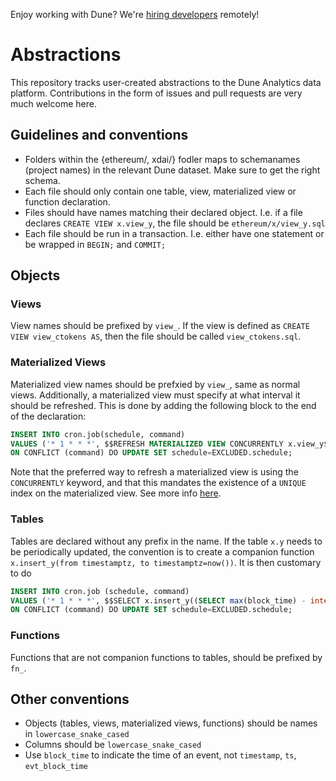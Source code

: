 Enjoy working with Dune? We're [hiring developers](https://careers.duneanalytics.com) remotely!

# Abstractions

This repository tracks user-created abstractions to the Dune Analytics data platform. Contributions in the form of issues and pull requests are very much welcome here.

## Guidelines and conventions
- Folders within the {ethereum/, xdai/} fodler maps to schemanames (project names) in the relevant Dune dataset. Make sure to get the right schema.
- Each file should only contain one table, view, materialized view or function declaration.
- Files should have names matching their declared object. I.e. if a file declares `CREATE VIEW x.view_y`, the file should be `ethereum/x/view_y.sql`
- Each file should be run in a transaction. I.e. either have one statement or be wrapped in `BEGIN;` and `COMMIT;`


## Objects

### Views
View names should be prefixed by `view_`. If the view is defined as `CREATE VIEW view_ctokens AS`, then the file should be called `view_ctokens.sql`. 

### Materialized Views
Materialized view names should be prefxied by `view_`, same as normal views.
Additionally, a materialized view must specify at what interval it should be refreshed. This is done by adding the following block to the end of the declaration:
```sql
INSERT INTO cron.job(schedule, command)
VALUES ('* 1 * * *', $$REFRESH MATERIALIZED VIEW CONCURRENTLY x.view_y$$)
ON CONFLICT (command) DO UPDATE SET schedule=EXCLUDED.schedule;
```
Note that the preferred way to refresh a materialized view is using the `CONCURRENTLY` keyword, and that this mandates the existence of a `UNIQUE` index on the materialized view. See more info [here](https://www.postgresql.org/docs/12/sql-refreshmaterializedview.html).

### Tables
Tables are declared without any prefix in the name. If the table `x.y` needs to be periodically updated, the convention is to create a companion function `x.insert_y(from timestamptz, to timestamptz=now())`. It is then customary to do
```sql
INSERT INTO cron.job (schedule, command)
VALUES ('* 1 * * *', $$SELECT x.insert_y((SELECT max(block_time) - interval '1 days' FROM x.y));$$)
ON CONFLICT (command) DO UPDATE SET schedule=EXCLUDED.schedule;
```

### Functions
Functions that are not companion functions to tables, should be prefixed by `fn_`.


## Other conventions
- Objects (tables, views, materialized views, functions) should be names in `lowercase_snake_cased`
- Columns should be `lowercase_snake_cased`
- Use `block_time` to indicate the time of an event, not `timestamp`, `ts`, `evt_block_time`
